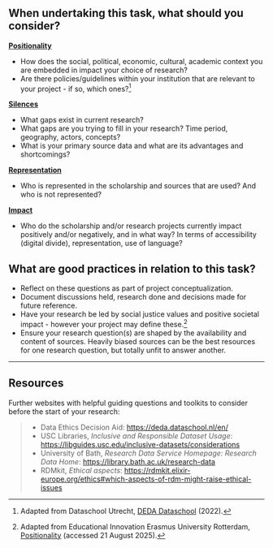 ## When undertaking this task, what should you consider?

[**Positionality**](bias/types/positionality)

- How does the social, political, economic, cultural, academic context you are embedded in impact your choice of research?
- Are there policies/guidelines within your institution that are relevant to your project - if so, which ones?[^1]

[**Silences**](bias/types/silences)

- What gaps exist in current research? 
- What gaps are you trying to fill in your research? Time period, geography, actors, concepts?
- What is your primary source data and what are its advantages and shortcomings? 

[**Representation**](bias/types/representation)

- Who is represented in the scholarship and sources that are used? And who is not represented? 


[**Impact**](bias/types/impact)

- Who do the scholarship and/or research projects currently impact positively and/or negatively, and in what way? In terms of accessibility (digital divide), representation, use of language?

## What are good practices in relation to this task?

- Reflect on these questions as part of project conceptualization.
- Document discussions held, research done and decisions made for future reference. 
- Have your research be led by social justice values and positive societal impact - however your project may define these.[^2]
- Ensure your research question(s) are shaped by the availability and content of sources. Heavily biased sources can be the best resources for one research question, but totally unfit to answer another. 

---

## Resources

Further websites with helpful guiding questions and toolkits to consider before the start of your research:
    
> - Data Ethics Decision Aid: https://deda.dataschool.nl/en/ 
> - USC Libraries, _Inclusive and Responsible Dataset Usage_: https://libguides.usc.edu/inclusive-datasets/considerations 
> - University of Bath, _Research Data Service Homepage: Research Data Home_: https://library.bath.ac.uk/research-data
> - RDMkit, _Ethical aspects_: https://rdmkit.elixir-europe.org/ethics#which-aspects-of-rdm-might-raise-ethical-issues 

[^1]: Adapted from Dataschool Utrecht, [DEDA Dataschool](https://deda.dataschool.nl/) (2022).
[^2]: Adapted from Educational Innovation Erasmus University Rotterdam, [Positionality](https://www.eur.nl/en/educational-innovation/professional-development/teacheur/themes/critical-world-citizenship/positionality) (accessed 21 August 2025). 
